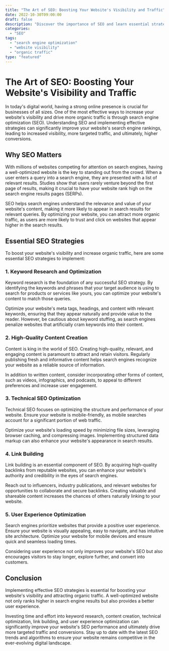 ```yaml
--- 
title: "The Art of SEO: Boosting Your Website's Visibility and Traffic" 
date: 2022-10-30T09:00:00 
draft: false 
description: "Discover the importance of SEO and learn essential strategies to increase your website's visibility and drive more organic traffic." 
categories: 
  - "SEO" 
tags: 
  - "search engine optimization" 
  - "website visibility" 
  - "organic traffic" 
type: "featured" 
--- 
```


# The Art of SEO: Boosting Your Website's Visibility and Traffic

In today's digital world, having a strong online presence is crucial for businesses of all sizes. One of the most effective ways to increase your website's visibility and drive more organic traffic is through search engine optimization (SEO). Understanding SEO and implementing effective strategies can significantly improve your website's search engine rankings, leading to increased visibility, more targeted traffic, and ultimately, higher conversions. 

## Why SEO Matters

With millions of websites competing for attention on search engines, having a well-optimized website is the key to standing out from the crowd. When a user enters a query into a search engine, they are presented with a list of relevant results. Studies show that users rarely venture beyond the first page of results, making it crucial to have your website rank high on the search engine results pages (SERPs).

SEO helps search engines understand the relevance and value of your website's content, making it more likely to appear in search results for relevant queries. By optimizing your website, you can attract more organic traffic, as users are more likely to trust and click on websites that appear higher in the search results.

## Essential SEO Strategies

To boost your website's visibility and increase organic traffic, here are some essential SEO strategies to implement:

### 1. Keyword Research and Optimization

Keyword research is the foundation of any successful SEO strategy. By identifying the keywords and phrases that your target audience is using to search for products or services like yours, you can optimize your website's content to match those queries.

Optimize your website's meta tags, headings, and content with relevant keywords, ensuring that they appear naturally and provide value to the reader. However, be cautious about keyword stuffing, as search engines penalize websites that artificially cram keywords into their content.

### 2. High-Quality Content Creation

Content is king in the world of SEO. Creating high-quality, relevant, and engaging content is paramount to attract and retain visitors. Regularly publishing fresh and informative content helps search engines recognize your website as a reliable source of information.

In addition to written content, consider incorporating other forms of content, such as videos, infographics, and podcasts, to appeal to different preferences and increase user engagement.

### 3. Technical SEO Optimization

Technical SEO focuses on optimizing the structure and performance of your website. Ensure your website is mobile-friendly, as mobile searches account for a significant portion of web traffic.

Optimize your website's loading speed by minimizing file sizes, leveraging browser caching, and compressing images. Implementing structured data markup can also enhance your website's appearance in search results.

### 4. Link Building

Link building is an essential component of SEO. By acquiring high-quality backlinks from reputable websites, you can enhance your website's authority and credibility in the eyes of search engines.

Reach out to influencers, industry publications, and relevant websites for opportunities to collaborate and secure backlinks. Creating valuable and shareable content increases the chances of others naturally linking to your website.

### 5. User Experience Optimization

Search engines prioritize websites that provide a positive user experience. Ensure your website is visually appealing, easy to navigate, and has intuitive site architecture. Optimize your website for mobile devices and ensure quick and seamless loading times.

Considering user experience not only improves your website's SEO but also encourages visitors to stay longer, explore further, and convert into customers.

## Conclusion

Implementing effective SEO strategies is essential for boosting your website's visibility and attracting organic traffic. A well-optimized website not only ranks higher in search engine results but also provides a better user experience.

Investing time and effort into keyword research, content creation, technical optimization, link building, and user experience optimization can significantly improve your website's SEO performance and ultimately drive more targeted traffic and conversions. Stay up to date with the latest SEO trends and algorithms to ensure your website remains competitive in the ever-evolving digital landscape.
